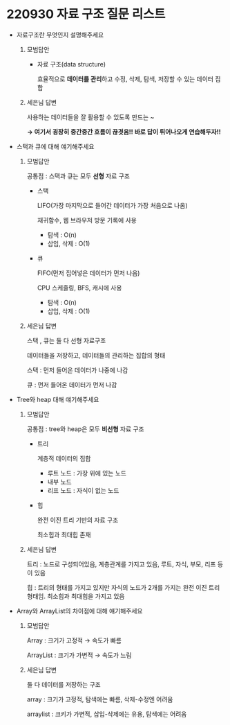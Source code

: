 # 220930 자료 구조 질문 리스트
- 자료구조란 무엇인지 설명해주세요
    1. 모범답안
        - 자료 구조(data structure)
            
            효율적으로 **데이터를 관리**하고 수정, 삭제, 탐색, 저장할 수 있는 데이터 집합
            
    2. 세은님 답변
        
        사용하는 데이터들을 잘 활용할 수 있도록 만드는 ~
        
        **→  여기서 굉장히 중간중간 흐름이 끊겻음!! 바로 답이 튀어나오게 연습해두자!!**
        
- 스택과 큐에 대해 얘기해주세요
    1. 모범답안
        
        공통점 : 스택과 큐는 모두 **선형** 자료 구조
        
        - 스택
            
            LIFO(가장 마지막으로 들어간 데이터가 가장 처음으로 나옴)
            
            재귀함수, 웹 브라우저 방문 기록에 사용
            
            - 탐색 : O(n)
            - 삽입, 삭제 : O(1)
        - 큐
            
            FIFO(먼저 집어넣은 데이터가 먼저 나옴)
            
            CPU 스케줄링, BFS, 캐시에 사용
            
            - 탐색 : O(n)
            - 삽입, 삭제 : O(1)
    2. 세은님 답변
        
        스택 , 큐는 둘 다 선형 자료구조
        
        데이터들을 저장하고, 데이터들의 관리하는 집합의 형태
        
        스택 : 먼저 들어온 데이터가 나중에 나감
        
        큐 : 먼저 들어온 데이터가 먼저 나감
        
- Tree와 heap 대해 얘기해주세요
    1. 모범답안
        
        공통점 : tree와 heap은 모두 **비선형** 자료 구조
        
        - 트리
            
            계층적 데이터의 집합
            
            - 루트 노드 : 가장 위에 있는 노드
            - 내부 노드
            - 리프 노드 : 자식이 없는 노드
        - 힙
            
            완전 이진 트리 기반의 자료 구조
            
            최소힙과 최대힙 존재
            
    2. 세은님 답변
        
        트리 : 노드로 구성되어있음, 계층관계를 가지고 있음, 루트, 자식, 부모, 리프 등이 있음
        
        힙 : 트리의 형태를 가지고 있지만 자식의 노드가 2개를 가지는 완전 이진 트리 형태임. 최소힙과 최대힙을 가지고 있음
        
- Array와 ArrayList의 차이점에 대해 얘기해주세요
    1. 모범답안
        
        Array : 크기가 고정적 → 속도가 빠름
        
        ArrayList : 크기가 가변적 → 속도가 느림
        
    2. 세은님 답변
        
        둘 다 데이터를 저장하는 구조
        
        array : 크기가 고정적, 탐색에는 빠름, 삭제-수정엔 어려움
        
        arraylist : 크키가 가변적, 삽입-삭제에는 유용, 탐색에는 어려움